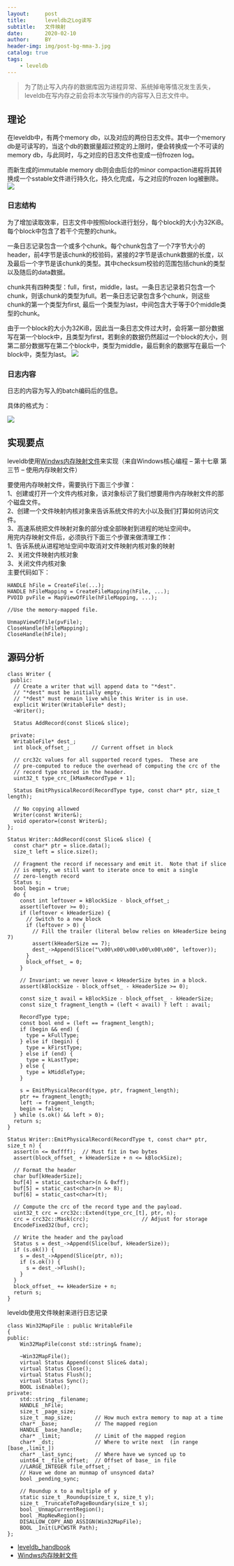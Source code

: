 ```yaml
---
layout:     post
title:      leveldb之Log读写
subtitle:   文件映射
date:       2020-02-10
author:     BY
header-img: img/post-bg-mma-3.jpg
catalog: true
tags:
    - leveldb
---
```

>为了防止写入内存的数据库因为进程异常、系统掉电等情况发生丢失，leveldb在写内存之前会将本次写操作的内容写入日志文件中。


## 理论


在leveldb中，有两个memory db，以及对应的两份日志文件。其中一个memory db是可读写的，当这个db的数据量超过预定的上限时，便会转换成一个不可读的memory db，与此同时，与之对应的日志文件也变成一份frozen log。

而新生成的immutable memory db则会由后台的minor compaction进程将其转换成一个sstable文件进行持久化，持久化完成，与之对应的frozen log被删除。
![](https://leveldb-handbook.readthedocs.io/zh/latest/_images/two_log.jpeg)

### 日志结构
为了增加读取效率，日志文件中按照block进行划分，每个block的大小为32KiB。每个block中包含了若干个完整的chunk。

一条日志记录包含一个或多个chunk。每个chunk包含了一个7字节大小的header，前4字节是该chunk的校验码，紧接的2字节是该chunk数据的长度，以及最后一个字节是该chunk的类型。其中checksum校验的范围包括chunk的类型以及随后的data数据。

chunk共有四种类型：full，first，middle，last。一条日志记录若只包含一个chunk，则该chunk的类型为full。若一条日志记录包含多个chunk，则这些chunk的第一个类型为first, 最后一个类型为last，中间包含大于等于0个middle类型的chunk。

由于一个block的大小为32KiB，因此当一条日志文件过大时，会将第一部分数据写在第一个block中，且类型为first，若剩余的数据仍然超过一个block的大小，则第二部分数据写在第二个block中，类型为middle，最后剩余的数据写在最后一个block中，类型为last。
![](https://leveldb-handbook.readthedocs.io/zh/latest/_images/journal.jpeg)

### 日志内容
日志的内容为写入的batch编码后的信息。

具体的格式为：

![](https://leveldb-handbook.readthedocs.io/zh/latest/_images/journal_content.jpeg)


## 实现要点

leveldb使用[Windws内存映射文件](http://blog.tk-xiong.com/archives/933)来实现（来自Windows核心编程 – 第十七章 第三节 – 使用内存映射文件）<br>

要使用内存映射文件，需要执行下面三个步骤：<br>
    1、创建或打开一个文件内核对象，该对象标识了我们想要用作内存映射文件的那个磁盘文件。<br>
    2、创建一个文件映射内核对象来告诉系统文件的大小以及我们打算如何访问文件。<br>
    3、高速系统把文件映射对象的部分或全部映射到进程的地址空间中。<br>
用完内存映射文件后，必须执行下面三个步骤来做清理工作：<br>
    1、告诉系统从进程地址空间中取消对文件映射内核对象的映射<br>
    2、关闭文件映射内核对象<br>
    3、关闭文件内核对象<br>
主要代码如下：
```
HANDLE hFile = CreateFile(...);
HANDLE hFileMapping = CreateFileMapping(hFile, ...);
PVOID pvFile = MapViewOfFile(hFileMapping, ...);
 
//Use the memory-mapped file.
 
UnmapViewOfFile(pvFile);
CloseHandle(hFileMapping);
CloseHandle(hFile);
```

## 源码分析
```objc
class Writer {
 public:
  // Create a writer that will append data to "*dest".
  // "*dest" must be initially empty.
  // "*dest" must remain live while this Writer is in use.
  explicit Writer(WritableFile* dest);
  ~Writer();

  Status AddRecord(const Slice& slice);

 private:
  WritableFile* dest_;
  int block_offset_;       // Current offset in block

  // crc32c values for all supported record types.  These are
  // pre-computed to reduce the overhead of computing the crc of the
  // record type stored in the header.
  uint32_t type_crc_[kMaxRecordType + 1];

  Status EmitPhysicalRecord(RecordType type, const char* ptr, size_t length);

  // No copying allowed
  Writer(const Writer&);
  void operator=(const Writer&);
};
```

```
Status Writer::AddRecord(const Slice& slice) {
  const char* ptr = slice.data();
  size_t left = slice.size();

  // Fragment the record if necessary and emit it.  Note that if slice
  // is empty, we still want to iterate once to emit a single
  // zero-length record
  Status s;
  bool begin = true;
  do {
    const int leftover = kBlockSize - block_offset_;
    assert(leftover >= 0);
    if (leftover < kHeaderSize) {
      // Switch to a new block
      if (leftover > 0) {
        // Fill the trailer (literal below relies on kHeaderSize being 7)
        assert(kHeaderSize == 7);
        dest_->Append(Slice("\x00\x00\x00\x00\x00\x00", leftover));
      }
      block_offset_ = 0;
    }

    // Invariant: we never leave < kHeaderSize bytes in a block.
    assert(kBlockSize - block_offset_ - kHeaderSize >= 0);

    const size_t avail = kBlockSize - block_offset_ - kHeaderSize;
    const size_t fragment_length = (left < avail) ? left : avail;

    RecordType type;
    const bool end = (left == fragment_length);
    if (begin && end) {
      type = kFullType;
    } else if (begin) {
      type = kFirstType;
    } else if (end) {
      type = kLastType;
    } else {
      type = kMiddleType;
    }

    s = EmitPhysicalRecord(type, ptr, fragment_length);
    ptr += fragment_length;
    left -= fragment_length;
    begin = false;
  } while (s.ok() && left > 0);
  return s;
}
```


```
Status Writer::EmitPhysicalRecord(RecordType t, const char* ptr, size_t n) {
  assert(n <= 0xffff);  // Must fit in two bytes
  assert(block_offset_ + kHeaderSize + n <= kBlockSize);

  // Format the header
  char buf[kHeaderSize];
  buf[4] = static_cast<char>(n & 0xff);
  buf[5] = static_cast<char>(n >> 8);
  buf[6] = static_cast<char>(t);

  // Compute the crc of the record type and the payload.
  uint32_t crc = crc32c::Extend(type_crc_[t], ptr, n);
  crc = crc32c::Mask(crc);                 // Adjust for storage
  EncodeFixed32(buf, crc);

  // Write the header and the payload
  Status s = dest_->Append(Slice(buf, kHeaderSize));
  if (s.ok()) {
    s = dest_->Append(Slice(ptr, n));
    if (s.ok()) {
      s = dest_->Flush();
    }
  }
  block_offset_ += kHeaderSize + n;
  return s;
}
```

leveldb使用文件映射来进行日志记录
```
class Win32MapFile : public WritableFile
{
public:
    Win32MapFile(const std::string& fname);

    ~Win32MapFile();
    virtual Status Append(const Slice& data);
    virtual Status Close();
    virtual Status Flush();
    virtual Status Sync();
    BOOL isEnable();
private:
    std::string _filename;
    HANDLE _hFile;
    size_t _page_size;
    size_t _map_size;       // How much extra memory to map at a time
    char* _base;            // The mapped region
    HANDLE _base_handle;	
    char* _limit;           // Limit of the mapped region
    char* _dst;             // Where to write next  (in range [base_,limit_])
    char* _last_sync;       // Where have we synced up to
    uint64_t _file_offset;  // Offset of base_ in file
    //LARGE_INTEGER file_offset_;
    // Have we done an munmap of unsynced data?
    bool _pending_sync;

    // Roundup x to a multiple of y
    static size_t _Roundup(size_t x, size_t y);
    size_t _TruncateToPageBoundary(size_t s);
    bool _UnmapCurrentRegion();
    bool _MapNewRegion();
    DISALLOW_COPY_AND_ASSIGN(Win32MapFile);
    BOOL _Init(LPCWSTR Path);
};
```




- [leveldb_handbook](https://leveldb-handbook.readthedocs.io/zh/latest/journal.html)
- [Windws内存映射文件](http://blog.tk-xiong.com/archives/933)
